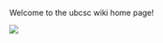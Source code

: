 Welcome to the ubcsc wiki home page!

![](https://github.com/djkonro/test/blob/master/WhatsApp-Image-20160524.jpg)